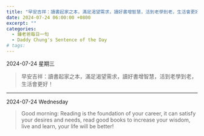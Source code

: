 ```yaml
---
title: "早安吉祥：讀書起家之本，滿足渴望需求，讀好書增智慧，活到老學到老，生活會更好！ <br> Good morning: Reading is the foundation of your career, it can satisfy your desires and needs, read good books to increase your wisdom, live and learn, your life will be better!"
date: 2024-07-24 06:00:00 +0800
excerpt: ""
categories:
  - 鍾老爸每日一句
  - Daddy Chung's Sentence of the Day
# tags:
---
```


2024-07-24 星期三

> 早安吉祥：讀書起家之本，滿足渴望需求，讀好書增智慧，活到老學到老，生活會更好！

---

2024-07-24 Wednesday

> Good morning: Reading is the foundation of your career, it can satisfy your desires and needs, read good books to increase your wisdom, live and learn, your life will be better!
